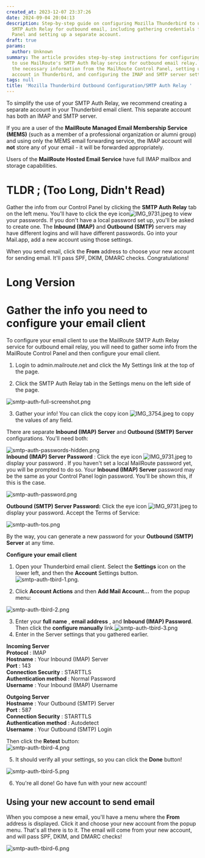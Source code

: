 ```yaml
---
created_at: 2023-12-07 23:37:26
date: 2024-09-04 20:04:13
description: Step-by-step guide on configuring Mozilla Thunderbird to use MailRoute's
  SMTP Auth Relay for outbound email, including gathering credentials from the Control
  Panel and setting up a separate account.
draft: true
params:
  author: Unknown
summary: The article provides step-by-step instructions for configuring Mozilla Thunderbird
  to use MailRoute's SMTP Auth Relay service for outbound email relay. It covers gathering
  the necessary information from the MailRoute Control Panel, setting up a separate
  account in Thunderbird, and configuring the IMAP and SMTP server settings.
tags: null
title: 'Mozilla Thunderbird Outbound Configuration/SMTP Auth Relay '
---
```



To simplify the use of your SMTP Auth Relay, we recommend creating a separate
account in your Thunderbird email client. This separate account has both an
IMAP and SMTP server.  
  
If you are a user of the **MailRoute Managed Email Membership Service (MEMS)**
(such as a member of a professional organization or alumni group) and using
only the MEMS email forwarding service, the IMAP account will **not** store
any of your email - it will be forwarded appropriately.  
  
Users of the **MailRoute Hosted Email Service** have full IMAP mailbox and
storage capabilities.

#  **TLDR** **;** **(Too Long, Didn't Read)**

Gather the info from our Control Panel by clicking the **SMTP Auth Relay** tab
on the left menu. You'll have to click the eye
icon![IMG_9731.jpeg](23865428903699.jpeg) to view your passwords. If you don't
have a local password set up, you'll be asked to create one. The **Inbound
(IMAP)** and **Outbound (SMTP)** servers may have different logins and will
have different passwords. Go into your Mail.app, add a new account using those
settings.

When you send email, click the **From** address to choose your new account for
sending email. It'll pass SPF, DKIM, DMARC checks. Congratulations!

# **Long Version**

# Gather the info you need to configure your email client

To configure your email client to use the MailRoute SMTP Auth Relay service
for outbound email relay, you will need to gather some info from the MailRoute
Control Panel and then configure your email client.

  1. Login to admin.mailroute.net and click the My Settings link at the top of the page.  
  

  2. Click the SMTP Auth Relay tab in the Settings menu on the left side of the page.   
  
![smtp-auth-full-screenshot.png](27061346214035.png)  
  

  3. Gather your info! You can click the copy icon ![IMG_3754.jpeg](23865440085267.jpeg) to copy the values of any field.  
  
There are separate **Inbound (IMAP) Server** and **Outbound (SMTP) Server**
configurations. You'll need both:  
  
![smtp-auth-passwords-hidden.png](27061364339347.png)  
 **Inbound (IMAP) Server Password** : Click the eye icon
![IMG_9731.jpeg](23865428903699.jpeg) to display your password . If you
haven't set a local MailRoute password yet, you will be prompted to do so.
Your **Inbound (IMAP) Server** password may be the same as your Control Panel
login password. You'll be shown this, if this is the case.  
  
![smtp-auth-password.png](27061364358675.png)  
  
 **Outbound (SMTP) Server Password:** Click the eye icon
![IMG_9731.jpeg](23865428903699.jpeg) to display your password. Accept the
Terms of Service:  
  
![smtp-auth-tos.png](27061346262419.png)  
  
By the way, you can generate a new password for your **Outbound (SMTP)
Server** at any time.

  
**Configure your email client**

  1. Open your Thunderbird email client. Select the **Settings** icon on the lower left, and then the **Account** Settings button.![smtp-auth-tbird-1.png](27061346279315.png).  
  

  2. Click **Account Actions** and then **Add Mail Account...** from the popup menu:  
  
![smtp-auth-tbird-2.png](27061364422803.png)  
  

  3. Enter your **full name** , **email address** , and **Inbound (IMAP) Password**. Then click the **configure manually** link.![smtp-auth-tbird-3.png](27061346348947.png) 
  4. Enter in the Server settings that you gathered earlier.  
  
 **Incoming Server**  
**Protocol** : IMAP  
**Hostname** : Your Inbound (IMAP) Server  
**Port** : 143  
**Connection Security** : STARTTLS  
**Authentication method** : Normal Password  
**Username** : Your Inbound (IMAP) Username  
  
 **Outgoing Server**  
**Hostname** : Your Outbound (SMTP) Server  
**Port** : 587  
**Connection Security** : STARTTLS  
**Authentication method** : Autodetect  
**Username** : Your Outbound (SMTP) Login  
  
Then click the **Retest** button:  
![smtp-auth-tbird-4.png](27061364453395.png)  
  

  5. It should verify all your settings, so you can click the **Done** button!  
  
![smtp-auth-tbird-5.png](27061346398483.png)

  6. You're all done! Go have fun with your new account!  
  

## Using your new account to send email

When you compose a new email, you'll have a menu where the **From** address is
displayed. Click it and choose your new account from the popup menu. That's
all there is to it. The email will come from your new account, and will pass
SPF, DKIM, and DMARC checks!

  
![smtp-auth-tbird-6.png](27061364501139.png)

